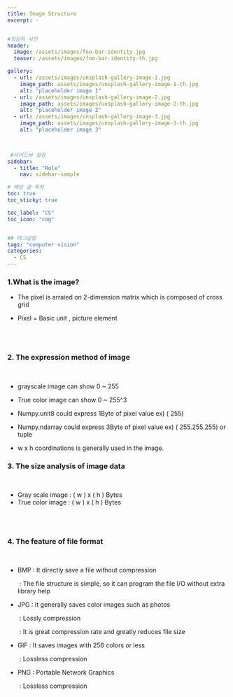 ```yaml
---
title: Image Structure
excerpt: -


#최상위 사진
header:
  image: /assets/images/foo-bar-identity.jpg
  teaser: /assets/images/foo-bar-identity-th.jpg

gallery:
  - url: /assets/images/unsplash-gallery-image-1.jpg
    image_path: assets/images/unsplash-gallery-image-1-th.jpg
    alt: "placeholder image 1"
  - url: /assets/images/unsplash-gallery-image-2.jpg
    image_path: assets/images/unsplash-gallery-image-2-th.jpg
    alt: "placeholder image 2"
  - url: /assets/images/unsplash-gallery-image-3.jpg
    image_path: assets/images/unsplash-gallery-image-3-th.jpg
    alt: "placeholder image 3"
    


 #사이드바 설정 
sidebar:
  - title: "Role"
    nav: sidebar-sample

# 해당 글 목차
toc: true
toc_sticky: true

toc_label: "CS"
toc_icon: "cog"


## 테그설정
tags: "computer vision"
categories:
  - CS
---
```






### 1.What is the image?



- The pixel is arraied on 2-dimension matrix which is composed of cross grid 



- Pixel = Basic unit , picture element

<br/>

<br/>

### 2. The expression method of image

<br/>

- grayscale image can show 0 ~ 255 

  

- True color image can show 0 ~ 255^3

  

- Numpy.unit8 could express 1Byte of pixel value ex) ( 255)

- Numpy.ndarray could express 3Byte of pixel value  ex) ( 255.255.255) or tuple



- w x h coordinations is generally used in the image. 



### 3. The size analysis of image data

<br/>

-  Gray scale image : ( w ) x ( h )  Bytes
-  True color image : ( w ) x ( h ) Bytes

<br/>

<br/>



### 4. The feature of file format

<br/>

- BMP : It directly save a file without compression

  ​		 : The file structure is simple, so it can program the file I/O without extra library help

- JPG : It generally saves color images such as photos

  ​		: Lossly compression

  ​	    : It is great compression rate and greatly reduces file size

- GIF : It saves images with 256 colors or less  

  ​	   : Lossless compression

- PNG : Portable Network Graphics

  ​         : Lossless compression